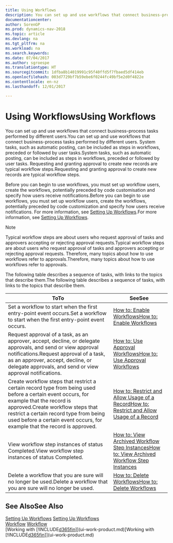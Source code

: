```yaml
---
title: Using Workflows
description: You can set up and use workflows that connect business-process tasks performed by different users. System tasks, such as automatic posting, can be included as steps in workflows, preceded or followed by user tasks. Requesting and granting approval to create new records are typical workflow steps.
documentationcenter: 
author: SorenGP
ms.prod: dynamics-nav-2018
ms.topic: article
ms.devlang: na
ms.tgt_pltfrm: na
ms.workload: na
ms.search.keywords: 
ms.date: 07/04/2017
ms.author: sgroespe
ms.translationtype: HT
ms.sourcegitcommit: 1dfba8b14019991c95f40ffd5f7fbaed5df414eb
ms.openlocfilehash: 003d7729bf7b59ebe6f0244fc49bf5e2d0f4822e
ms.contentlocale: en-nz
ms.lasthandoff: 12/01/2017

---
```

# <a name="using-workflows"></a><span data-ttu-id="40266-105">Using Workflows</span><span class="sxs-lookup"><span data-stu-id="40266-105">Using Workflows</span></span>
<span data-ttu-id="40266-106">You can set up and use workflows that connect business-process tasks performed by different users.</span><span class="sxs-lookup"><span data-stu-id="40266-106">You can set up and use workflows that connect business-process tasks performed by different users.</span></span> <span data-ttu-id="40266-107">System tasks, such as automatic posting, can be included as steps in workflows, preceded or followed by user tasks.</span><span class="sxs-lookup"><span data-stu-id="40266-107">System tasks, such as automatic posting, can be included as steps in workflows, preceded or followed by user tasks.</span></span> <span data-ttu-id="40266-108">Requesting and granting approval to create new records are typical workflow steps.</span><span class="sxs-lookup"><span data-stu-id="40266-108">Requesting and granting approval to create new records are typical workflow steps.</span></span>  

 <span data-ttu-id="40266-109">Before you can begin to use workflows, you must set up workflow users, create the workflows, potentially preceded by code customisation and specify how users receive notifications.</span><span class="sxs-lookup"><span data-stu-id="40266-109">Before you can begin to use workflows, you must set up workflow users, create the workflows, potentially preceded by code customization and specify how users receive notifications.</span></span> <span data-ttu-id="40266-110">For more information, see [Setting Up Workflows](across-set-up-workflows.md).</span><span class="sxs-lookup"><span data-stu-id="40266-110">For more information, see [Setting Up Workflows](across-set-up-workflows.md).</span></span>  

> [!NOTE]  
>  <span data-ttu-id="40266-111">Typical workflow steps are about users who request approval of tasks and approvers accepting or rejecting approval requests.</span><span class="sxs-lookup"><span data-stu-id="40266-111">Typical workflow steps are about users who request approval of tasks and approvers accepting or rejecting approval requests.</span></span> <span data-ttu-id="40266-112">Therefore, many topics about how to use workflows refer to approvals.</span><span class="sxs-lookup"><span data-stu-id="40266-112">Therefore, many topics about how to use workflows refer to approvals.</span></span>  

 <span data-ttu-id="40266-113">The following table describes a sequence of tasks, with links to the topics that describe them.</span><span class="sxs-lookup"><span data-stu-id="40266-113">The following table describes a sequence of tasks, with links to the topics that describe them.</span></span>  

|<span data-ttu-id="40266-114">**To**</span><span class="sxs-lookup"><span data-stu-id="40266-114">**To**</span></span>|<span data-ttu-id="40266-115">**See**</span><span class="sxs-lookup"><span data-stu-id="40266-115">**See**</span></span>|  
|------------|-------------|  
|<span data-ttu-id="40266-116">Set a workflow to start when the first entry-point event occurs.</span><span class="sxs-lookup"><span data-stu-id="40266-116">Set a workflow to start when the first entry-point event occurs.</span></span>|[<span data-ttu-id="40266-117">How to: Enable Workflows</span><span class="sxs-lookup"><span data-stu-id="40266-117">How to: Enable Workflows</span></span>](across-how-to-enable-workflows.md)|  
|<span data-ttu-id="40266-118">Request approval of a task, as an approver, accept, decline, or delegate approvals, and send or view approval notifications.</span><span class="sxs-lookup"><span data-stu-id="40266-118">Request approval of a task, as an approver, accept, decline, or delegate approvals, and send or view approval notifications.</span></span>|[<span data-ttu-id="40266-119">How to: Use Approval Workflows</span><span class="sxs-lookup"><span data-stu-id="40266-119">How to: Use Approval Workflows</span></span>](across-how-use-approval-workflows.md)|  
|<span data-ttu-id="40266-120">Create workflow steps that restrict a certain record type from being used before a certain event occurs, for example that the record is approved.</span><span class="sxs-lookup"><span data-stu-id="40266-120">Create workflow steps that restrict a certain record type from being used before a certain event occurs, for example that the record is approved.</span></span>|[<span data-ttu-id="40266-121">How to: Restrict and Allow Usage of a Record</span><span class="sxs-lookup"><span data-stu-id="40266-121">How to: Restrict and Allow Usage of a Record</span></span>](across-how-to-restrict-and-allow-usage-of-a-record.md)|  
|<span data-ttu-id="40266-122">View workflow step instances of status Completed.</span><span class="sxs-lookup"><span data-stu-id="40266-122">View workflow step instances of status Completed.</span></span>|[<span data-ttu-id="40266-123">How to: View Archived Workflow Step Instances</span><span class="sxs-lookup"><span data-stu-id="40266-123">How to: View Archived Workflow Step Instances</span></span>](across-how-to-view-archived-workflow-step-instances.md)|  
|<span data-ttu-id="40266-124">Delete a workflow that you are sure will no longer be used.</span><span class="sxs-lookup"><span data-stu-id="40266-124">Delete a workflow that you are sure will no longer be used.</span></span>|[<span data-ttu-id="40266-125">How to: Delete Workflows</span><span class="sxs-lookup"><span data-stu-id="40266-125">How to: Delete Workflows</span></span>](across-how-to-delete-workflows.md)|  

## <a name="see-also"></a><span data-ttu-id="40266-126">See Also</span><span class="sxs-lookup"><span data-stu-id="40266-126">See Also</span></span>  
<span data-ttu-id="40266-127">[Setting Up Workflows](across-set-up-workflows.md) </span><span class="sxs-lookup"><span data-stu-id="40266-127">[Setting Up Workflows](across-set-up-workflows.md) </span></span>  
<span data-ttu-id="40266-128">[Workflow](across-workflow.md) </span><span class="sxs-lookup"><span data-stu-id="40266-128">[Workflow](across-workflow.md) </span></span>  
<span data-ttu-id="40266-129">[Working with [!INCLUDE[d365fin](includes/d365fin_md.md)]](ui-work-product.md)</span><span class="sxs-lookup"><span data-stu-id="40266-129">[Working with [!INCLUDE[d365fin](includes/d365fin_md.md)]](ui-work-product.md)</span></span>

